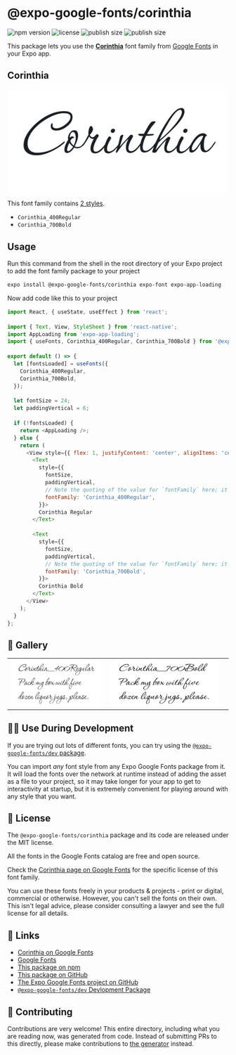 # @expo-google-fonts/corinthia

![npm version](https://flat.badgen.net/npm/v/@expo-google-fonts/corinthia)
![license](https://flat.badgen.net/github/license/expo/google-fonts)
![publish size](https://flat.badgen.net/packagephobia/install/@expo-google-fonts/corinthia)
![publish size](https://flat.badgen.net/packagephobia/publish/@expo-google-fonts/corinthia)

This package lets you use the [**Corinthia**](https://fonts.google.com/specimen/Corinthia) font family from [Google Fonts](https://fonts.google.com/) in your Expo app.

## Corinthia

![Corinthia](./font-family.png)

This font family contains [2 styles](#-gallery).

- `Corinthia_400Regular`
- `Corinthia_700Bold`

## Usage

Run this command from the shell in the root directory of your Expo project to add the font family package to your project
```sh
expo install @expo-google-fonts/corinthia expo-font expo-app-loading
```

Now add code like this to your project
```js
import React, { useState, useEffect } from 'react';

import { Text, View, StyleSheet } from 'react-native';
import AppLoading from 'expo-app-loading';
import { useFonts, Corinthia_400Regular, Corinthia_700Bold } from '@expo-google-fonts/corinthia';

export default () => {
  let [fontsLoaded] = useFonts({
    Corinthia_400Regular,
    Corinthia_700Bold,
  });

  let fontSize = 24;
  let paddingVertical = 6;

  if (!fontsLoaded) {
    return <AppLoading />;
  } else {
    return (
      <View style={{ flex: 1, justifyContent: 'center', alignItems: 'center' }}>
        <Text
          style={{
            fontSize,
            paddingVertical,
            // Note the quoting of the value for `fontFamily` here; it expects a string!
            fontFamily: 'Corinthia_400Regular',
          }}>
          Corinthia Regular
        </Text>

        <Text
          style={{
            fontSize,
            paddingVertical,
            // Note the quoting of the value for `fontFamily` here; it expects a string!
            fontFamily: 'Corinthia_700Bold',
          }}>
          Corinthia Bold
        </Text>
      </View>
    );
  }
};

```

## 🔡 Gallery


||||
|-|-|-|
|![Corinthia_400Regular](./Corinthia_400Regular.ttf.png)|![Corinthia_700Bold](./Corinthia_700Bold.ttf.png)|||


## 👩‍💻 Use During Development

If you are trying out lots of different fonts, you can try using the [`@expo-google-fonts/dev` package](https://github.com/expo/google-fonts/tree/master/font-packages/dev#readme).

You can import *any* font style from any Expo Google Fonts package from it. It will load the fonts
over the network at runtime instead of adding the asset as a file to your project, so it may take longer
for your app to get to interactivity at startup, but it is extremely convenient
for playing around with any style that you want.

## 📖 License

The `@expo-google-fonts/corinthia` package and its code are released under the MIT license.

All the fonts in the Google Fonts catalog are free and open source.

Check the [Corinthia page on Google Fonts](https://fonts.google.com/specimen/Corinthia) for the specific license of this font family.

You can use these fonts freely in your products & projects - print or digital, commercial or otherwise. However, you can't sell the fonts on their own. This isn't legal advice, please consider consulting a lawyer and see the full license for all details.

## 🔗 Links

- [Corinthia on Google Fonts](https://fonts.google.com/specimen/Corinthia)
- [Google Fonts](https://fonts.google.com/)
- [This package on npm](https://www.npmjs.com/package/@expo-google-fonts/corinthia)
- [This package on GitHub](https://github.com/expo/google-fonts/tree/master/font-packages/corinthia)
- [The Expo Google Fonts project on GitHub](https://github.com/expo/google-fonts)
- [`@expo-google-fonts/dev` Devlopment Package](https://github.com/expo/google-fonts/tree/master/font-packages/dev)

## 🤝 Contributing

Contributions are very welcome! This entire directory, including what you are reading now, was generated from code. Instead of submitting PRs to this directly, please make contributions to [the generator](https://github.com/expo/google-fonts/tree/master/packages/generator) instead.
